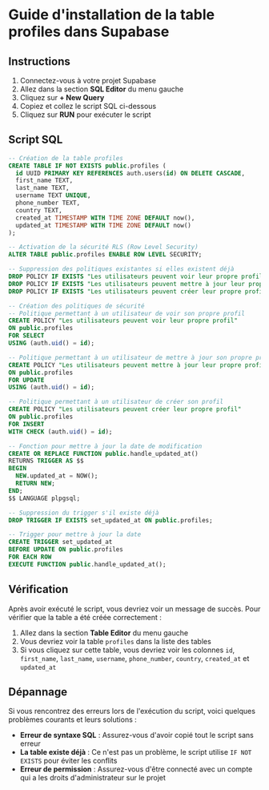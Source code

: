 # Guide d'installation de la table profiles dans Supabase

## Instructions

1. Connectez-vous à votre projet Supabase
2. Allez dans la section **SQL Editor** du menu gauche
3. Cliquez sur **+ New Query**
4. Copiez et collez le script SQL ci-dessous
5. Cliquez sur **RUN** pour exécuter le script

## Script SQL

```sql
-- Création de la table profiles
CREATE TABLE IF NOT EXISTS public.profiles (
  id UUID PRIMARY KEY REFERENCES auth.users(id) ON DELETE CASCADE,
  first_name TEXT,
  last_name TEXT,
  username TEXT UNIQUE,
  phone_number TEXT,
  country TEXT,
  created_at TIMESTAMP WITH TIME ZONE DEFAULT now(),
  updated_at TIMESTAMP WITH TIME ZONE DEFAULT now()
);

-- Activation de la sécurité RLS (Row Level Security)
ALTER TABLE public.profiles ENABLE ROW LEVEL SECURITY;

-- Suppression des politiques existantes si elles existent déjà
DROP POLICY IF EXISTS "Les utilisateurs peuvent voir leur propre profil" ON public.profiles;
DROP POLICY IF EXISTS "Les utilisateurs peuvent mettre à jour leur propre profil" ON public.profiles;
DROP POLICY IF EXISTS "Les utilisateurs peuvent créer leur propre profil" ON public.profiles;

-- Création des politiques de sécurité
-- Politique permettant à un utilisateur de voir son propre profil
CREATE POLICY "Les utilisateurs peuvent voir leur propre profil"
ON public.profiles
FOR SELECT
USING (auth.uid() = id);

-- Politique permettant à un utilisateur de mettre à jour son propre profil
CREATE POLICY "Les utilisateurs peuvent mettre à jour leur propre profil"
ON public.profiles
FOR UPDATE
USING (auth.uid() = id);

-- Politique permettant à un utilisateur de créer son profil
CREATE POLICY "Les utilisateurs peuvent créer leur propre profil"
ON public.profiles
FOR INSERT
WITH CHECK (auth.uid() = id);

-- Fonction pour mettre à jour la date de modification
CREATE OR REPLACE FUNCTION public.handle_updated_at()
RETURNS TRIGGER AS $$
BEGIN
  NEW.updated_at = NOW();
  RETURN NEW;
END;
$$ LANGUAGE plpgsql;

-- Suppression du trigger s'il existe déjà
DROP TRIGGER IF EXISTS set_updated_at ON public.profiles;

-- Trigger pour mettre à jour la date
CREATE TRIGGER set_updated_at
BEFORE UPDATE ON public.profiles
FOR EACH ROW
EXECUTE FUNCTION public.handle_updated_at();
```

## Vérification

Après avoir exécuté le script, vous devriez voir un message de succès. Pour vérifier que la table a été créée correctement :

1. Allez dans la section **Table Editor** du menu gauche
2. Vous devriez voir la table `profiles` dans la liste des tables
3. Si vous cliquez sur cette table, vous devriez voir les colonnes `id`, `first_name`, `last_name`, `username`, `phone_number`, `country`, `created_at` et `updated_at`

## Dépannage

Si vous rencontrez des erreurs lors de l'exécution du script, voici quelques problèmes courants et leurs solutions :

- **Erreur de syntaxe SQL** : Assurez-vous d'avoir copié tout le script sans erreur
- **La table existe déjà** : Ce n'est pas un problème, le script utilise `IF NOT EXISTS` pour éviter les conflits
- **Erreur de permission** : Assurez-vous d'être connecté avec un compte qui a les droits d'administrateur sur le projet 